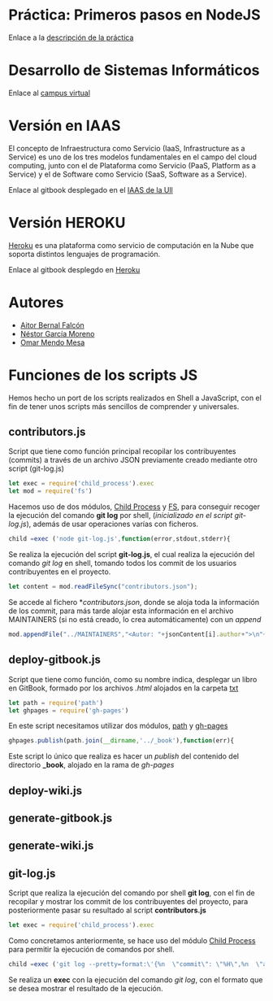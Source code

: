 # Práctica: Primeros pasos en NodeJS

Enlace a la [descripción de la práctica](https://casianorodriguezleon.gitbooks.io/ull-esit-1617/practicas/practicatareasiniciales2.html)

# Desarrollo de Sistemas Informáticos

Enlace al [campus virtual](https://campusvirtual.ull.es/1617/course/view.php?id=1136)

# Versión en IAAS

El concepto de Infraestructura como Servicio (IaaS, Infrastructure as a Service) es uno de los tres modelos fundamentales en el campo del cloud computing, junto con el de Plataforma como Servicio (PaaS, Platform as a Service) y el de Software como Servicio (SaaS, Software as a Service).

Enlace al gitbook desplegado en el [IAAS de la Ull](http://10.6.128.132:8080/)


# Versión HEROKU

[Heroku](https://devcenter.heroku.com/categories/learning) es una plataforma como servicio de computación en la Nube que soporta distintos lenguajes de programación.

Enlace al gitbook desplegdo en [Heroku](http://dsipractica2.herokuapp.com/)

# Autores
* [Aitor Bernal Falcón](https://chinegua.github.io/)
* [Néstor García Moreno](https://nestor-gm.github.io/)
* [Omar Mendo Mesa](https://ozzrocker95.github.io/)


# Funciones de los scripts JS

Hemos hecho un port de los scripts realizados en Shell a JavaScript, con el fin de tener unos scripts más sencillos de comprender y universales.

## contributors.js
Script que tiene como función principal recopilar los contribuyentes (commits) a través de un archivo JSON previamente creado mediante otro script (git-log.js)

```javascript
let exec = require('child_process').exec
let mod = require('fs')
```
Hacemos uso de dos módulos, [Child Process](https://nodejs.org/api/child_process.html) y [FS](https://nodejs.org/api/fs.html), para conseguir recoger la ejecución del comando **git log** por shell, (*inicializado en el script git-log.js*), además de usar operaciones varías con ficheros.

```javascript
child =exec ('node git-log.js',function(error,stdout,stderr){
```
Se realiza la ejecución del script **git-log.js**, el cual realiza la ejecución del comando *git log* en shell, tomando todos los commit de los usuarios contribuyentes en el proyecto.

```javascript
let content = mod.readFileSync("contributors.json");
```
Se accede al fichero **contributors.json*, donde se aloja toda la información de los commit, para más tarde alojar esta información en el archivo MAINTAINERS (si no está creado, lo crea automáticamente) con un *append*

```javascript
mod.appendFile("../MAINTAINERS","<Autor: "+jsonContent[i].author+">\n"+"Last Commit: "+jsonContent[i].date+" ("+jsonContent[i].message+")"+"\n"+" "+"\n", function(err){
```

## deploy-gitbook.js
Script que tiene como función, como su nombre indica, desplegar un libro en GitBook, formado por los archivos *.html* alojados en la carpeta [txt](https://github.com/ozzrocker95/primeros-pasos-en-nodejs-aitor-nestor-omar-35l2/tree/master/txt)

```javascript
let path = require('path')
let ghpages = require('gh-pages')
```
En este script necesitamos utilizar dos módulos, [path](https://nodejs.org/api/path.html) y [gh-pages](https://www.npmjs.com/package/gh-pages)

```javascript
ghpages.publish(path.join(__dirname,'../_book'),function(err){
```
Este script lo único que realiza es hacer un *publish* del contenido del directorio **_book**, alojado en la rama de *gh-pages*

## deploy-wiki.js
## generate-gitbook.js
## generate-wiki.js
## git-log.js
Script que realiza la ejecución del comando por shell **git log**, con el fin de recopilar y mostrar los commit de los contribuyentes del proyecto, para posteriormente pasar su resultado al script **contributors.js**

```javascript
let exec = require('child_process').exec
```
Como concretamos anteriormente, se hace uso del módulo [Child Process](https://nodejs.org/api/child_process.html) para permitir la ejecución de comandos por shell.

```javascript
child =exec ('git log --pretty=format:\'{%n  \"commit\": \"%H\",%n  \"author\": \"%aN <%aE>\",%n  \"date\": \"%ad\",%n  \"message\": \"%f\"%n},\' $@ | perl -pe \'BEGIN{print \"[\"}; END{print \"]\n\"}\' | perl -pe \'s/},]/}]/\n\'' ,function(error,stdout,stderr){
```
Se realiza un **exec** con la ejecución del comando *git log*, con el formato que se desea mostrar el resultado de la ejecución.
